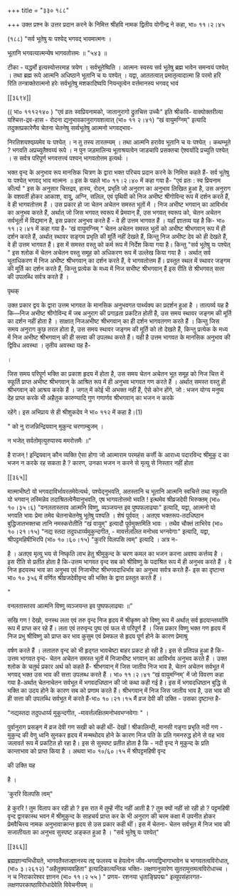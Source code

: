 +++
title = "३३० १८८"

+++
उक्त प्रश्न के उत्तर प्रदान करने के निमित्त श्रीहवि नामक द्वितीय योगीन्द्र ने कहा, भा० ११।२।४५ 

(१८८) "सर्व भूतेषु यः पश्येद् भगवद् भावमात्मनः । 

भूतानि भगवत्यात्मन्येष भागवतोत्तमः ॥ "५४३ ॥ 

टीका - यद्धर्मो इत्यस्योत्तरमाह त्रयेण । सर्वभूतेष्विति । आत्मनः स्वस्य सर्व भूतेषु ब्रह्म भावेन समन्वयं पश्येत् । तथा ब्रह्म रूपे आत्मनि अधिष्ठाने भूतानि च यः पश्येत् । यद्वा, आततत्वात् प्रमातृत्वादात्मा हि परमो हरि रिति तन्त्राक्तेरात्मनो हरेः सर्वभूतेषु मशकादिष्वपि नियन्तृत्वेन वर्त्तमानस्य भगवद् भावं 

[[३६९४]] 



(( भा० १११२१४० ) "एवं व्रतः स्वप्रियनामको, जातानुरागो द्रुतचित्त उच्चैः" इति श्रीकवि- वाक्योक्तरीत्या यश्चित्त-द्रव-हास - रोदना द्यनुभावकानुरागवशत्वात् (भा० ११ २।४१) “खं वायुमग्निम्" इत्यादि तदुक्तप्रकारेणैव चेतना चेतनेषु सर्व्वभूतेषु आत्मनो भगवद्भाव- 

निरतिशयश्वय्र्यमेव यः पश्येत् । न तु तस्य तारतम्यम् । तथा आत्मनि हरावेव भूतानि च यः पश्येत् । कथम्भूते ? भगवति अप्रच्युतैश्वय्यं रूपे । न पुन जड़मालिन्य भूताश्रयत्वेन जाडचापि प्रसक्तचा ऐश्वर्यादि प्रच्युति पश्येत् । स सर्वत्र परिपूर्ण भगवत्तत्त्वं पश्यन् भागवतोत्तम इत्यर्थः । 

भक्त वृन्द के अनुभाव रूप मानसिक चित्रण के द्वारा भक्त परिचय प्रदान करने के निमित्त कहते हैं- सर्व भूतेषु यः पश्येत् भगवद् भाव मात्मनः ॥ इस के पहले भा० ११।२।४० में कहा गया है- "एवं व्रतः : स्व प्रियनाम कीर्त्या " इस के अनुसार चित्तद्रव, हास्य, रोदन, प्रभृति जो अनुराग का अनुभाव लिखित हुआ है, उस अनुराग के वशवर्ती होकर आकाश, वायु, अग्नि, सलिल, एवं पृथिवी को निज अभीष्ट श्रीगोविन्द रूप में दर्शन करते हैं, वे ही भागवतोत्तम हैं । उस प्रकार हो जा चेतन अचेतन समस्त भूतों में । निज अभीष्ट भगवान् का आविर्भाव का अनुभव करते हैं, अर्थात् जो जिस भगवत् स्वरूप में प्रेमवान् हैं, उस भगवत् स्वरूप को, चेतन अचेतन सर्वभूतों में विद्यमान है, इस प्रकार अनुभव करते हैं - वे ही उत्तम भागवत हैं । यहाँ ज्ञातव्य यह है कि- भा० ११।२।४१ में कहा गया है- 'खं वायुमग्निम् " चेतन अचेतन समस्त भूतों को अभीष्ट श्रीभगवान् रूप में ही दर्शन करते हैं, अर्थात् स्थावर सङ्गम प्रभृति की मूर्ति नहीं देखते हैं, किन्तु निज अभीष्ट देव को ही देखते हैं, वे ही उत्तम भागवत हैं। इस में समस्त वस्तु को कर्म रूप में निर्देश किया गया है। किन्तु "सर्व भूतेषु यः पश्येत् " इस श्लोक में चेतन अचेतन वस्तु समूह को अधिकरण रूप में उल्लेख किया गया है । अर्थात् सर्व भूताधिकरण में निज अभीष्ट श्रीभगवान् का दर्शन करते हैं, वे भागवतोत्तम हैं। प्रस्तुत स्थल में स्थावर जङ्गम की मूर्ति का दर्शन करते हैं, किन्तु प्रत्येक के मध्य में निज सभीष्ट श्रीभगवान् हैं इस रीति से श्रीभगवत् सत्ता की उपलब्धि सर्वत्र करते हैं । 

पृथक् 

उक्त प्रकार द्वय के द्वारा उत्तम भागवत के मानसिक अनुभवगत पार्थ्यक्य का प्रदर्शन हुआ है । तात्पर्य्य यह है कि—निज अभीष्ट श्रीगोविन्द में जब अनुराग की प्रगाढ़ता प्रकटित होती है, उस समय स्थावर जङ्गम की मूर्ति का दर्शन नहीं होता है । साक्षात् निजअभीष्ट श्रीभगवान् का ही दर्शन भागवतगण करते हैं । किन्तु जिस समय अनुराग कुछ तरल होता है, उस समय स्थावर जङ्गम की मूर्ति को तो देखते हैं, किन्तु प्रत्येक के मध्य में निज अभीष्ट श्रीभगवान् की ही सत्त्वा की उपलब्ध करते हैं। यही है उत्तम भागवत के मानसिक अनुभाव की द्विविध अवस्था । तृतीय अवस्था यह है- 

। 

जिस समय परिपूर्ण भक्ति का प्रकाश हृदय में होता है, उस समय चेतन अचेतन भूत समूह को निज चित्त में स्फूर्ति प्राप्त अभीष्ट श्रीभगवान् के आश्रित रूप में ही अनुभव भागवत गण करते हैं । अर्थात् समस्त वस्तु ही श्रीभगवान् को आश्रय करके हैं । जगत् में कोई भी अभक्त नहीं हैं, ऐसे कोन होंगे, जो : भजन योग्य मनुष्य देह प्राप्त करके भी अहैतुक कारुण्यादि गुण गणार्णव श्रीभगवान् का भजन न करके 

रहेंगे। इस अभिप्राय से ही श्रीशुकदेव ने भा० ११२ में कहा है।(1) 

" को नु राजन्निन्द्रियवान् मुकुन्द चरणाम्बुजम् । 

न भजेत् सर्वतोमृत्युरुपास्य ममरोत्तमैः ॥" 

है राजन् ! इन्द्रियवान् कौन व्यक्ति ऐसा होगा जो आत्माराम परमहंस कर्त्ती के आराध्य पदारविन्द श्रीमुकु द का भजन न करके रह सकता है ? कारण, उनका भजन न करने से मृत्यु से निस्तार नहीं होता 



[[३६५]]

मात्माभीष्टो यो भगवदाविर्भावरतमेवेत्यर्थः, पश्येद्नुभवति, अतस्तानि च भूतानि आत्मनि स्वचित्ते तथा स्फुरति यो भगवान् तस्मिन्नेव तदाश्रितत्वेनैवानुभवति, एष भागवतोत्तमो भवति ! इत्थमेव श्रीव्रजदेवी भिरुक्तम् (भा० १०।३५।६) "वनलतास्तरव आत्मनि विष्णु, व्यञ्जयन्त इव पुष्पफलाढ्याः" इत्यादि, यद्वा, आत्मनो यो भगवति भावः प्रेमा तमेव चेतनाचेतनेषु भूतेषु पश्यति । शेषं पूर्ववत् । अतएव भक्तरूप-तदधिष्ठान बुद्धिजातभक्तचा तानि नमस्करोतीति “खं वायुम्" इत्यादौ पूर्वमुक्तमिति भावः । तथैव चौक्तं ताभिरेव (भा० १०।२१।१५) "नद्य स्तदा तदुपधार्य्यमुकुन्दगीत, - मावर्त्तललित मनोभव भग्नवेगाः" इत्यादि, यद्वा, श्रीपट्टमहिषीभिरपि (भा० १०।६०।१५) "कुररि विलपसि त्वम्" इत्यादि । अत्र न- 

है । अतएव मृत्यु भय से निष्कृति लाभ हेतु श्रीमुकुन्द के चरण कमल का भजन करना अवश्य कर्त्तव्य है । इस रीति से प्रतीत होता है कि-उत्तम भागवत वृन्द सब को श्रीविष्णु के पदाश्रित रूप में ही अनुभव करते हैं । वे निज हृदयस्थ भाव का अनुभव एवं निजाभीष्ट श्रीभगवदाधिर्भाव का अनुभव सर्वत्र करते हैं- इस का दृष्टान्त भा० १० ३५६ में वर्णित श्रीव्रजदेवीवृन्द की भक्ति के द्वारा प्रस्तुत करते हैं । 

" 

वनलतास्तरव आत्मनि विष्णु व्यञ्जयन्त इव पुष्पफलाढ्याः ॥” 

सखि गण ! देखो, वनस्थ लता एवं तरु वृन्द निज हृदय में श्रीकृष्ण को विष्णु रूप में अर्थात् सर्व हृदयान्तर्य्यामि रूप में प्राप्त कर रहे हैं। लता एवं तरुवृन्द पुष्प एवं फल से परिपूर्ण हैं । जिस प्रकार विष्णु भक्त गण हृदय में निज प्रभु श्रीविष्णु को प्राप्त कर भाव कुसुम एवं प्रेमफल से हृदय पूर्ण होने के कारण प्रेमाश्रु 

वर्षण करते हैं । लतातरु वृन्द को भी हृद्गत भावचेष्टा बाहर प्रकट हो रही है। इस से प्रतिपन्न हुआ है कि- उत्तम भागवत वृन्द- चेतन अचेतन समस्त भूतों में निजाभीष्ट भगवान् का आविर्भाव अनुभव करते हैं । उक्त श्लोक के चतुर्थ प्रकार अर्थ को कहते हैं- श्रीभगवान् में जिस जातीय निज भाव है, चेतन अचेतन सर्वभूत में भगवद् भक्त उस भाव की सत्ता उपलब्ध करते हैं । भा० ११।२।४१ “खं वायुमग्निम्' में जो विवरण कहा गया है-अर्थात् चेतनाचेतन सर्वभूत में भगवदधिष्ठान की जो कथा कही गई है। इस में भगवदधिष्ठान बुद्धि से भक्ति का उदय होने के कारण सब को प्रणाम करते हैं। श्रीभगवान् में निज जिस जातीय भाव है, उस भाव की ही सत्ता की उपलब्धि सर्वभूत में करते हैं-भा० १०।२१।१५ मैं व्रज देवी की उक्ति - उसका दृष्टान्त है- 

"नद्यस्तदा तदुपधार्य्य मुकुन्दगीत, -मावर्त्तलक्षितमनोभवभग्नवेगाः " । 

पुर्वानुराग प्रसङ्ग में व्रज देवी गण सखी को कही थीं- देखों ! श्रीकालिन्दी, मानसी गङ्गा प्रभृति नदी गण - मुकुन्द की वेणु ध्वनि सुनकर हृदय में मन्मथोदय होने के कारण निज पति के प्रति गमनरुद्ध होने से वह भाव जलावर्त रूप में प्रकटित हो रहा है। इस से सुस्पष्ट प्रतीत होता है कि - नदी वृन्द ने मुकुन्द के प्रति कान्ताभाव को प्राप्त किया है । अथवा भा० १०/६०।१५ में श्रीपट्टमहिषी वृन्द 

की उक्ति यह 

है । 

'कुररि विलपसि त्वम्" 

हे कुररि ! तुम विलाप कर रही हो ? इस रात में तुम्हें नींद नहीं आती है ? तुम क्यों नहीं सो रही हो ? पट्टमहिषी वृन्द द्वारकास्थ भवन में श्रीमुकुन्द के साहचर्य प्राप्त कर के भी अनुराग की चरम कक्षा में उपनीत होकर प्रेमवैचित्त्य नामक अनुभावाक्रान्त हृदय से उस प्रकार कही थीं। इस में चेतना- चेतन सर्वभूत में निज भाव की सजातीयता का अनुभव सुस्पष्ट अङ्कत हुआ है । "सर्व भूतेषु यः पश्येत्" 

[[३६६]] 

ब्रह्मज्ञान्यभिधीयते, भागवतैस्तज्ज्ञानस्य तद्द फलस्य च हेयत्वेन जीव-भगवद्विभागाभावेन च भागवतत्वविरोधात्, (भा० ३।२६१२) "अहैतुक्यव्यवहिता" इत्यादिकात्यन्तिक भक्ति- लक्षणानुसारेण सुतरामुत्तमत्वविरोधाच्च । न च निराकारेश्वर ज्ञानन (भा० ११।२ ५५ ) " प्रणय- रशनया धृताङ्घ्रिपद्मः" इत्युपसंहारगत-लक्षणपरकाष्ठाविरोधादेवेति विवेचनीयम् ॥ 
